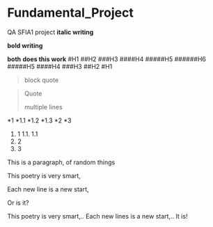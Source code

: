 # Fundamental_Project
QA SFIA1 project
__italic writing__

**bold writing**

**__both__**
__**does this work**__
#H1
##H2
###H3
####H4
#####H5
######H6
#####H5
####H4
###H3
##H2
#H1

> block quote 


> Quote 
>
> multiple lines

*1
  *1.1
  *1.2
  *1.3
*2
*3

1. 1
  1.1. 1.1
2. 2
3. 3

This is a paragraph, of random things

This poetry is very smart,

Each new line is a new start,

Or is it?

This poetry is very smart,..
Each new lines is a new start,..
It is!


